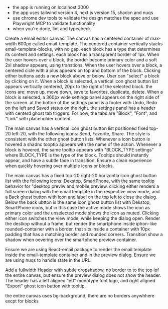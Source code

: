 - the app is running on localhost:3000
- the app uses tailwind version 4, next.js version 15, shadcn and nuqs
- use chrome dev tools to validate the design matches the spec and use Playwright MCP to validate functionality
- when you're done, lint and typecheck

Create a email editor canvas. The canvas has a centered container of max-width 600px called email-template. The centered container vertically stacks email-template-blocks, with no gap. each block has a type that determines its content and settings. each block has a transparent border of 1px. When the user hovers over a block, the border become primary color and a soft 2xl shadow appears, using transtions. When the user hovers over a block, a centered cicle with a plus appears on top and bottom of the block. Clicking either buttons adds a new block above or below. User can "select" a block by clicking on it. When a block is selected, a vertical icon ghost button list appears vertically centered, 20px to the right of the selected block. the icons are: move up, move down, save to favorites, duplicate, delete. When a block is selected, a 360px wide settings panel appears on the right side of the screen. at the botton of the settings panel is a footer with Undo, Redo on the left and Saved status on the right. 
the settings panel has a header with centerd ghost tab triggers. For now, the tabs are "Block", "Font", and "Link" with placeholder content.

The main canvas has a vertical icon ghost button list positioned fixed top-20 left-20, with the following icons: Send, Favorite, Share. The style is consistent with the other ghost button lists. Whenever a icon button is hovered a shadnc tooptip appears with the name of the action. Whenever a block is hovered, the same tooltip appears with "BLOCK_TYPE settings" where BLOCK_TYPE is the type of the block. Tooltips should instantly appear, and have a subtle fade in transition. Ensure a clean experience when quickly hovering over multiple icons or blocks.

The main canvas has a fixed top-20 right-20 horizontla icon ghost button list with the following icons: Dekstop, SmartPhone, with the same tooltip behavior for "desktop previw and mobile preview. clicking either renders a full screen dialog with the email template in the respective view mode, and a Back ghost button with icon and label on the top left to close the dialog. Below the back ubtton is the same  icon ghost button list with Dekstop, SmartPhone icons, but in this case the active mode shows the icon as primary color and the unselected mode shows the icon as muted. Clicking either icon switches the view mode, while keeping the dialog open. Render the destkop without a frame, but render the smartphone inside iphon-like rounded-container with a border, that sits inside a container with 10px padding that has a matching border and rounded corners. Transition show a shadow when oevering over the smartphone preview container.

Ensure we are using React-email package to render the email template inside the email-template container and in the preview dialog. Ensure we are using nuqs to handle state in the URL.

Add a fullwidth Header with subtle dropshadow, no border to to the top iof the entire canvas, but ensure the preview dialog does not show the header. The header has a left aligned "e0" monotype font logo, and right aligned "Export" ghost icon button with tooltip.

the entire canvas uses bg-background, there are no borders anywhhere excpt for blocks


